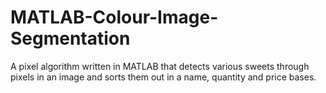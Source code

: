 # MATLAB-Colour-Image-Segmentation
A pixel algorithm written in MATLAB that detects various sweets through pixels in an image and sorts them out in a name, quantity and price bases. 
